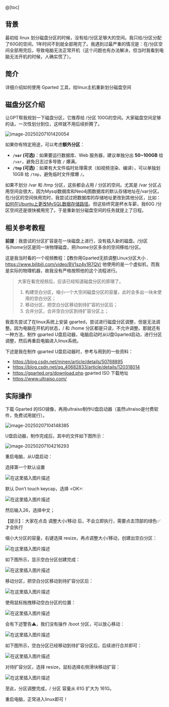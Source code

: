 @[toc]
## 背景

最初给 linux 划分磁盘分区的时候，没有给/分区足够大的空间。我只给/分区分配了60G的空间，1年时间不到就全部用完了。我遇到过最严重的情况是：在/分区空间全部用完后，导致电脑无法正常开机（这个问题也有办法解决，但当时我看到电脑无法开机的时候，人确实慌了）。

## 简介

详细介绍如何使用 Gparted 工具，给linux主机重新划分磁盘空间

## 磁盘分区介绍

让GPT帮我规划一下磁盘分区，它推荐给 /分区 100G的空间。大家磁盘空间足够的话，一次性划分到位，这样就不用后续折腾了。

![image-20250207101420054](https://i-blog.csdnimg.cn/img_convert/e4dfea3cc10c7d52c9e5aef59c80979b.png)

如果你有特定用途，可以考虑**额外分区**：

- **`/var` (可选)**：如果要运行数据库、Web 服务器，建议单独分出 **50~100GB** 给 `/var`，避免日志过多导致 `/` 爆满。
- **`/tmp` (可选)**：如果有大文件临时处理需求（如视频渲染、编译），可以单独划 10GB 给 `/tmp`，避免临时文件撑爆 `/`。

如果不划分 /var 和 /tmp 分区，这些都会占用 / 分区的空间。尤其是 /var 分区占用空间会很大，因为Mysql数据库和Neo4j图数据库的默认存储地址在/var分区。在/分区的空间快用完时，我尝试过把数据库的存储地址更改到其他分区，比如：[如何在Ubuntu上更改MySQL数据存储路径](https://blog.csdn.net/sjxgghg/article/details/142875697)。但这些终究是杯水车薪，我60G /分区空间还是很快被用完了。于是重新划分磁盘空间的任务就提上了日程。



## 相关参考教程

**前提**：我尝试的分区扩容是在一块磁盘上进行，没有插入新的磁盘。/分区与/home分区是同一块物理磁盘，把/home分区多余的空间移给/分区。

这是我当时看的一个视频教程：【教你用Gparted无损调整Linux分区大小 . https://www.bilibili.com/video/BV1sz4y1R7QV/
他使用的是一个虚拟机，而我是实际的物理机器，故我没有严格按照他的这个流程进行。

> 大家在看完视频后，应该已经知道磁盘分区的原理了。
>
> 1. 构建空白分区，缩小一个大空间磁盘分区的容量，此时会多出一块未使用的空白分区；
> 2. 移动分区，把空白分区移动到待扩容的分区后；
> 3. 合并分区，合并空白分区到待扩容分区上；



我首先尝试了在linux系统上安装 gparted，尝试进行磁盘分区调整，但是无法调整。因为电脑在开机的状态，/ 和 /home 分区都是只读，不允许调整。那就还有一种方法，制作 gparted U盘启动器，电脑启动时从U盘Gparted启动，进行分区调整，然后再重启电脑进入linux系统。

下述是我在制作 gparted U盘启动器时，参考与用到的一些资料：

* https://blog.csdn.net/minen/article/details/50768895
* https://blog.csdn.net/qq_40682833/article/details/120318014
* https://gparted.org/download.php gparted ISO 下载地址
* https://www.ultraiso.com/ 



## 实际操作

下载 Gparted 的ISO镜像，再用ultraiso制作U盘启动器（虽然ultraiso是付费软件，免费试用就行）。

![image-20250207104148385](https://i-blog.csdnimg.cn/img_convert/4ba89c16e95a31e9a5d611cdd0b2ab87.png)

U盘启动器，制作完成后，其中的文件如下图所示：

![image-20250207104216293](https://i-blog.csdnimg.cn/img_convert/b32e580188823c5e5e881a5acc798ad5.png)

重启电脑，从U盘启动：

选择第一个默认设置

![在这里插入图片描述](https://i-blog.csdnimg.cn/direct/6a27bb7a0d314a2587b41e0ebf94954d.png)


默认 Don’t touch keycap，选择 \<OK>:

![在这里插入图片描述](https://i-blog.csdnimg.cn/direct/1c11d52c452144e8bf19ba8f3406174f.png)


然后输入26，选择中文；

【提示】：大家在点击 调整大小/移动 后，不会立即执行，需要点击顶部的绿色✅才会执行



缩小大分区的容量，右键选择 resize，再点调整大小/移动，创建出空白分区：

![在这里插入图片描述](https://i-blog.csdnimg.cn/direct/d3cee1eee55c434db47d894d0ab7bc1d.png)


如下图所示，显示空白分区创建完成：

![在这里插入图片描述](https://i-blog.csdnimg.cn/direct/0865a91867dc430c8a17981f09461ce6.png)


移动分区，把空白分区移动到待扩容分区后：

![在这里插入图片描述](https://i-blog.csdnimg.cn/direct/084ac9f5a44640a4b198314804e4b265.png)


使用鼠标拖拽移动空白分区的位置：

![在这里插入图片描述](https://i-blog.csdnimg.cn/direct/bdec1ca4e30a463fb664bdf00b9e666a.png)


会有下述警告⚠️，我们没有操作 /boot 分区，可以放心移动：

![在这里插入图片描述](https://i-blog.csdnimg.cn/direct/b88096987f0042c68943bff07a800e45.png)


如下图所示，空白分区已经移动到待扩容分区后，后续进行合并即可：

![在这里插入图片描述](https://i-blog.csdnimg.cn/direct/2b5084078810499ca2aa47f679330689.png)



对待扩容分区，选择 resize，鼠标选择右侧滑块移动扩容：


![在这里插入图片描述](https://i-blog.csdnimg.cn/direct/6d42527aca96442a9439325a9909ff33.png)


至此，分区调整完成，/ 分区 容量从 61G 扩大为 161G。

重启电脑，正常进入linux即可！